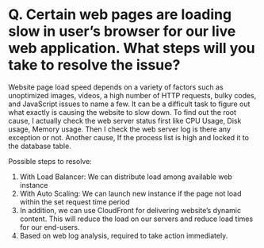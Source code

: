 # Q. Certain web pages are loading slow in user’s browser for our live web application. What steps will you take to resolve the issue?

Website page load speed depends on a variety of factors such as unoptimized images, videos, a high number of HTTP requests, bulky codes, and JavaScript issues to name a few.
It can be a difficult task to figure out what exactly is causing the website to slow down. To find out the root cause, I actually check the web server status first like CPU Usage, Disk usage, Memory usage. Then I check the web server log is there any exception or not. Another cause, If the process list is high and locked it to the  database table.

Possible steps to resolve: 
1.	With Load Balancer: We can distribute load among available web instance
2.	With Auto Scaling: We can launch new instance if the page not load within the set request time period
3.	In addition, we can use CloudFront for delivering website’s dynamic content. This will reduce the load on our servers and reduce load times for our end-users.
4.	Based on web log analysis, required to take action immediately. 
